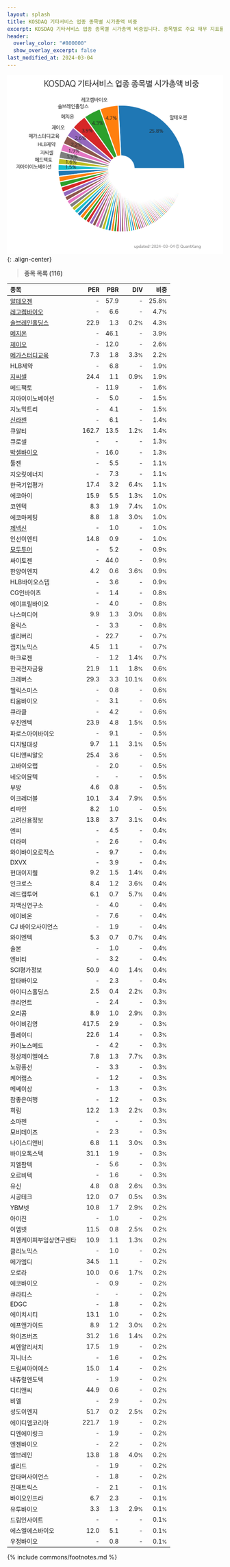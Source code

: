 ```yaml
---
layout: splash
title: KOSDAQ 기타서비스 업종 종목별 시가총액 비중
excerpt: KOSDAQ 기타서비스 업종 종목별 시가총액 비중입니다. 종목별로 주요 재무 지표를 함께 표시합니다.
header:
  overlay_color: "#800000"
  show_overlay_excerpt: false
last_modified_at: 2024-03-04
---
```



![KOSDAQ 기타서비스 업종 종목별 시가총액 비중](/stats/sector/images/kosdaq_업종_기타서비스_종목.png){: .align-center}


> **종목 목록 (116)**<a id="list"></a>

| **종목** | **PER** | **PBR** | **DIV** | **비중** |
| :------- | ------: | ------: | ------: | -------: |
| [알테오젠](/196170/) | - | 57.9 | - | 25.8<small>%</small> |
| [레고켐바이오](/141080/) | - | 6.6 | - | 4.7<small>%</small> |
| [솔브레인홀딩스](/036830/) | 22.9 | 1.3 | 0.2<small>%</small> | 4.3<small>%</small> |
| [메지온](/140410/) | - | 46.1 | - | 3.9<small>%</small> |
| [제이오](/418550/) | - | 12.0 | - | 2.6<small>%</small> |
| [메가스터디교육](/215200/) | 7.3 | 1.8 | 3.3<small>%</small> | 2.2<small>%</small> |
| HLB제약 | - | 6.8 | - | 1.9<small>%</small> |
| [지씨셀](/144510/) | 24.4 | 1.1 | 0.9<small>%</small> | 1.9<small>%</small> |
| 메드팩토 | - | 11.9 | - | 1.6<small>%</small> |
| 지아이이노베이션 | - | 5.0 | - | 1.5<small>%</small> |
| 지노믹트리 | - | 4.1 | - | 1.5<small>%</small> |
| [신라젠](/215600/) | - | 6.1 | - | 1.4<small>%</small> |
| 큐알티 | 162.7 | 13.5 | 1.2<small>%</small> | 1.4<small>%</small> |
| 큐로셀 | - | - | - | 1.3<small>%</small> |
| [박셀바이오](/323990/) | - | 16.0 | - | 1.3<small>%</small> |
| 툴젠 | - | 5.5 | - | 1.1<small>%</small> |
| 지오릿에너지 | - | 7.3 | - | 1.1<small>%</small> |
| 한국기업평가 | 17.4 | 3.2 | 6.4<small>%</small> | 1.1<small>%</small> |
| 에코아이 | 15.9 | 5.5 | 1.3<small>%</small> | 1.0<small>%</small> |
| 코엔텍 | 8.3 | 1.9 | 7.4<small>%</small> | 1.0<small>%</small> |
| 에코마케팅 | 8.8 | 1.8 | 3.0<small>%</small> | 1.0<small>%</small> |
| [제넥신](/095700/) | - | 1.0 | - | 1.0<small>%</small> |
| 인선이엔티 | 14.8 | 0.9 | - | 1.0<small>%</small> |
| [모두투어](/080160/) | - | 5.2 | - | 0.9<small>%</small> |
| 싸이토젠 | - | 44.0 | - | 0.9<small>%</small> |
| 한양이엔지 | 4.2 | 0.6 | 3.6<small>%</small> | 0.9<small>%</small> |
| HLB바이오스텝 | - | 3.6 | - | 0.9<small>%</small> |
| CG인바이츠 | - | 1.4 | - | 0.8<small>%</small> |
| 에이프릴바이오 | - | 4.0 | - | 0.8<small>%</small> |
| 나스미디어 | 9.9 | 1.3 | 3.0<small>%</small> | 0.8<small>%</small> |
| 올릭스 | - | 3.3 | - | 0.8<small>%</small> |
| 셀리버리 | - | 22.7 | - | 0.7<small>%</small> |
| 랩지노믹스 | 4.5 | 1.1 | - | 0.7<small>%</small> |
| 마크로젠 | - | 1.2 | 1.4<small>%</small> | 0.7<small>%</small> |
| 한국전자금융 | 21.9 | 1.1 | 1.8<small>%</small> | 0.6<small>%</small> |
| 크레버스 | 29.3 | 3.3 | 10.1<small>%</small> | 0.6<small>%</small> |
| 헬릭스미스 | - | 0.8 | - | 0.6<small>%</small> |
| 티움바이오 | - | 3.1 | - | 0.6<small>%</small> |
| 큐라클 | - | 4.2 | - | 0.6<small>%</small> |
| 우진엔텍 | 23.9 | 4.8 | 1.5<small>%</small> | 0.5<small>%</small> |
| 파로스아이바이오 | - | 9.1 | - | 0.5<small>%</small> |
| 디지털대성 | 9.7 | 1.1 | 3.1<small>%</small> | 0.5<small>%</small> |
| 디티앤씨알오 | 25.4 | 3.6 | - | 0.5<small>%</small> |
| 고바이오랩 | - | 2.0 | - | 0.5<small>%</small> |
| 네오이뮨텍 | - | - | - | 0.5<small>%</small> |
| 부방 | 4.6 | 0.8 | - | 0.5<small>%</small> |
| 이크레더블 | 10.1 | 3.4 | 7.9<small>%</small> | 0.5<small>%</small> |
| 리파인 | 8.2 | 1.0 | - | 0.5<small>%</small> |
| 고려신용정보 | 13.8 | 3.7 | 3.1<small>%</small> | 0.4<small>%</small> |
| 엔피 | - | 4.5 | - | 0.4<small>%</small> |
| 더라미 | - | 2.6 | - | 0.4<small>%</small> |
| 와이바이오로직스 | - | 9.7 | - | 0.4<small>%</small> |
| DXVX | - | 3.9 | - | 0.4<small>%</small> |
| 현대이지웰 | 9.2 | 1.5 | 1.4<small>%</small> | 0.4<small>%</small> |
| 인크로스 | 8.4 | 1.2 | 3.6<small>%</small> | 0.4<small>%</small> |
| 레드캡투어 | 6.1 | 0.7 | 5.7<small>%</small> | 0.4<small>%</small> |
| 차백신연구소 | - | 4.0 | - | 0.4<small>%</small> |
| 에이비온 | - | 7.6 | - | 0.4<small>%</small> |
| CJ 바이오사이언스 | - | 1.9 | - | 0.4<small>%</small> |
| 와이엔텍 | 5.3 | 0.7 | 0.7<small>%</small> | 0.4<small>%</small> |
| 솔본 | - | 1.0 | - | 0.4<small>%</small> |
| 엔비티 | - | 3.2 | - | 0.4<small>%</small> |
| SCI평가정보 | 50.9 | 4.0 | 1.4<small>%</small> | 0.4<small>%</small> |
| 압타바이오 | - | 2.3 | - | 0.4<small>%</small> |
| 아이디스홀딩스 | 2.5 | 0.4 | 2.2<small>%</small> | 0.3<small>%</small> |
| 큐리언트 | - | 2.4 | - | 0.3<small>%</small> |
| 오리콤 | 8.9 | 1.0 | 2.9<small>%</small> | 0.3<small>%</small> |
| 아이비김영 | 417.5 | 2.9 | - | 0.3<small>%</small> |
| 플레이디 | 22.6 | 1.4 | - | 0.3<small>%</small> |
| 카이노스메드 | - | 4.2 | - | 0.3<small>%</small> |
| 정상제이엘에스 | 7.8 | 1.3 | 7.7<small>%</small> | 0.3<small>%</small> |
| 노랑풍선 | - | 3.3 | - | 0.3<small>%</small> |
| 케어랩스 | - | 1.2 | - | 0.3<small>%</small> |
| 메쎄이상 | - | 1.3 | - | 0.3<small>%</small> |
| 참좋은여행 | - | 1.2 | - | 0.3<small>%</small> |
| 희림 | 12.2 | 1.3 | 2.2<small>%</small> | 0.3<small>%</small> |
| 소마젠 | - | - | - | 0.3<small>%</small> |
| 모비데이즈 | - | 2.3 | - | 0.3<small>%</small> |
| 나이스디앤비 | 6.8 | 1.1 | 3.0<small>%</small> | 0.3<small>%</small> |
| 바이오톡스텍 | 31.1 | 1.9 | - | 0.3<small>%</small> |
| 지엘팜텍 | - | 5.6 | - | 0.3<small>%</small> |
| 오르비텍 | - | 1.6 | - | 0.3<small>%</small> |
| 유신 | 4.8 | 0.8 | 2.6<small>%</small> | 0.3<small>%</small> |
| 시공테크 | 12.0 | 0.7 | 0.5<small>%</small> | 0.3<small>%</small> |
| YBM넷 | 10.8 | 1.7 | 2.9<small>%</small> | 0.2<small>%</small> |
| 아이진 | - | 1.0 | - | 0.2<small>%</small> |
| 이엠넷 | 11.5 | 0.8 | 2.5<small>%</small> | 0.2<small>%</small> |
| 피엔케이피부임상연구센타 | 10.9 | 1.1 | 1.3<small>%</small> | 0.2<small>%</small> |
| 클리노믹스 | - | 1.0 | - | 0.2<small>%</small> |
| 메가엠디 | 34.5 | 1.1 | - | 0.2<small>%</small> |
| 오로라 | 10.0 | 0.6 | 1.7<small>%</small> | 0.2<small>%</small> |
| 에코바이오 | - | 0.9 | - | 0.2<small>%</small> |
| 큐라티스 | - | - | - | 0.2<small>%</small> |
| EDGC | - | 1.8 | - | 0.2<small>%</small> |
| 에이치시티 | 13.1 | 1.0 | - | 0.2<small>%</small> |
| 에프앤가이드 | 8.9 | 1.2 | 3.0<small>%</small> | 0.2<small>%</small> |
| 와이즈버즈 | 31.2 | 1.6 | 1.4<small>%</small> | 0.2<small>%</small> |
| 씨엔알리서치 | 17.5 | 1.9 | - | 0.2<small>%</small> |
| 지니너스 | - | 1.6 | - | 0.2<small>%</small> |
| 드림씨아이에스 | 15.0 | 1.4 | - | 0.2<small>%</small> |
| 내츄럴엔도텍 | - | 1.9 | - | 0.2<small>%</small> |
| 디티앤씨 | 44.9 | 0.6 | - | 0.2<small>%</small> |
| 비엘 | - | 2.9 | - | 0.2<small>%</small> |
| 성도이엔지 | 51.7 | 0.2 | 2.5<small>%</small> | 0.2<small>%</small> |
| 에이디엠코리아 | 221.7 | 1.9 | - | 0.2<small>%</small> |
| 디엔에이링크 | - | 1.9 | - | 0.2<small>%</small> |
| 엔젠바이오 | - | 2.2 | - | 0.2<small>%</small> |
| 엠브레인 | 13.8 | 1.8 | 4.0<small>%</small> | 0.2<small>%</small> |
| 셀리드 | - | 1.9 | - | 0.2<small>%</small> |
| 압타머사이언스 | - | 1.8 | - | 0.2<small>%</small> |
| 진매트릭스 | - | 2.1 | - | 0.1<small>%</small> |
| 바이오인프라 | 6.7 | 2.3 | - | 0.1<small>%</small> |
| 유투바이오 | 3.3 | 1.3 | 2.9<small>%</small> | 0.1<small>%</small> |
| 드림인사이트 | - | - | - | 0.1<small>%</small> |
| 에스엘에스바이오 | 12.0 | 5.1 | - | 0.1<small>%</small> |
| 우정바이오 | - | 0.8 | - | 0.1<small>%</small> |

{% include commons/footnotes.md %}